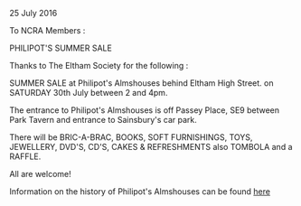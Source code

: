 25 July 2016

To NCRA Members :

PHILIPOT'S SUMMER SALE

Thanks to The Eltham Society for the following :

SUMMER SALE at Philipot's Almshouses behind Eltham High Street. on SATURDAY 30th July between 2 and 4pm.

The entrance to Philipot's Almshouses is off Passey Place, SE9 between Park Tavern and entrance to Sainsbury's car park.

There will be BRIC-A-BRAC, BOOKS, SOFT FURNISHINGS, TOYS, JEWELLERY, DVD'S, CD'S, CAKES & REFRESHMENTS also TOMBOLA and a RAFFLE.

All are welcome!

Information on the history of Philipot's Almshouses can be found [here](http://www.philipots.org.uk/history.htm)
